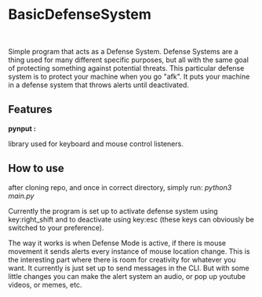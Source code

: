 # BasicDefenseSystem
<br>

<p>
  Simple program that acts as a Defense System. 
  Defense Systems are a thing used for many different specific purposes, but all with the same goal of protecting something against potential threats. 
  This particular defense system is to protect your machine when you go "afk". It puts your machine in a defense system that throws alerts until deactivated.
</p>

## Features
<b>pynput :</b>
<p>
  library used for keyboard and mouse control listeners.
</p>

## How to use
<p>after cloning repo, and once in correct directory, simply run: <i>python3 main.py</i></p>
<p>
  Currently the program is set up to activate defense system using key:right_shift and to deactivate using key:esc (these keys can obviously be switched to your preference). 
</p>
<p>
The way it works is when Defense Mode is active, if there is mouse movement it sends alerts every instance of mouse location change. This is the interesting part where there is room for creativity for whatever you want. It currently is just set up to send messages in the CLI. But with some little changes you can make the alert system an audio, or pop up youtube videos, or memes, etc. 
</p>



